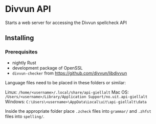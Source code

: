 # Divvun API

Starts a web server for accessing the Divvun spellcheck API

## Installing

### Prerequisites

- nightly Rust
- development package of OpenSSL
- `divvun-checker` from https://github.com/divvun/libdivvun

Language files need to be placed in these folders or similar:

Linux: `/home/<username>/.local/share/api-giellalt`
Mac OS: `/Users/<username>/Library/Application Support/no.uit.api-giellalt`
Windows: `C:\Users\<username>\AppData\Local\uit\api-giellalt\data`

Inside the appropriate folder place `.zcheck` files into `grammar/` and `.zhfst` files into `spelling/`.
